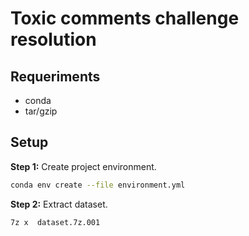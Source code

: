 # Toxic comments challenge resolution

## Requeriments

* conda
* tar/gzip

## Setup

**Step 1:** Create project environment.

```bash
conda env create --file environment.yml
```

**Step 2:** Extract dataset.

```bash
7z x  dataset.7z.001
```